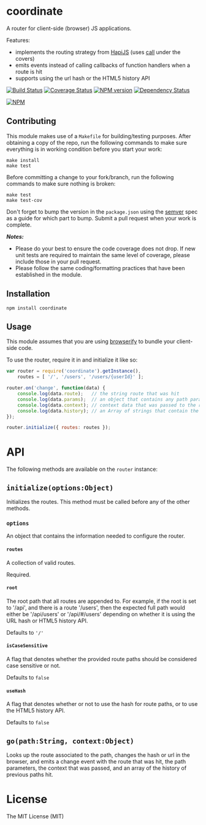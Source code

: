 # coordinate

A router for client-side (browser) JS applications.

Features:
* implements the routing strategy from [HapiJS](http://hapijs.com/api#path-matching-order) (uses [call](https://github.com/hapijs/call) under the covers)
* emits events instead of calling callbacks of function handlers when a route is hit
* supports using the url hash or the HTML5 history API


[![Build Status](https://secure.travis-ci.org/mac-/coordinate.png)](http://travis-ci.org/mac-/coordinate)
[![Coverage Status](https://coveralls.io/repos/mac-/coordinate/badge.png)](https://coveralls.io/r/mac-/coordinate)
[![NPM version](https://badge.fury.io/js/coordinate.png)](http://badge.fury.io/js/coordinate)
[![Dependency Status](https://david-dm.org/mac-/coordinate.png)](https://david-dm.org/mac-/coordinate)

[![NPM](https://nodei.co/npm/coordinate.png?downloads=true&stars=true)](https://nodei.co/npm/coordinate/)

## Contributing

This module makes use of a `Makefile` for building/testing purposes. After obtaining a copy of the repo, run the following commands to make sure everything is in working condition before you start your work:

	make install
	make test

Before committing a change to your fork/branch, run the following commands to make sure nothing is broken:

	make test
	make test-cov

Don't forget to bump the version in the `package.json` using the [semver](http://semver.org/spec/v2.0.0.html) spec as a guide for which part to bump. Submit a pull request when your work is complete.

***Notes:***
* Please do your best to ensure the code coverage does not drop. If new unit tests are required to maintain the same level of coverage, please include those in your pull request.
* Please follow the same coding/formatting practices that have been established in the module.

## Installation

	npm install coordinate

## Usage

This module assumes that you are using [browserify](http://browserify.org/) to bundle your client-side code.

To use the router, require it in and initialize it like so:

```js
var router = require('coordinate').getInstance(),
	routes = [ '/', '/users', '/users/{userId}' ];

router.on('change', function(data) {
	console.log(data.route);   // the string route that was hit
	console.log(data.params);  // an object that contains any path parameters
	console.log(data.context); // context data that was passed to the router.go method
	console.log(data.history); // an Array of strings that contain the past paths that were navigated to
});

router.initialize({ routes: routes });

```

# API

The following methods are available on the `router` instance:

## `initialize(options:Object)`

Initializes the routes. This method must be called before any of the other methods.

### `options`

An object that contains the information needed to configure the router.

#### `routes`

A collection of valid routes.

Required.

#### `root`

The root path that all routes are appended to. For example, if the root is set to '/api', and there is a route '/users', then the expected full path would either be '/api/users' or '/api/#/users' depending on whether it is using the URL hash or HTML5 history API.

Defaults to `'/'`

#### `isCaseSensitive`

A flag that denotes whether the provided route paths should be considered case sensitive or not.

Defaults to `false`

#### `useHash`

A flag that denotes whether or not to use the hash for route paths, or to use the HTML5 history API.

Defaults to `false`



## `go(path:String, context:Object)`

Looks up the route associated to the path, changes the hash or url in the browser, and emits a change event with the route that was hit, the path parameters, the context that was passed, and an array of the history of previous paths hit.

### 

# License

The MIT License (MIT)


